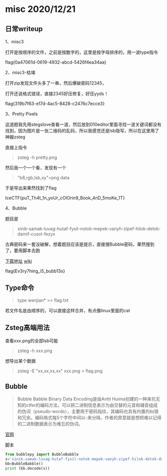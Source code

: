 # misc 2020/12/21

## 日常writeup

1、misc3

打开是按顺序的文件，之前是按数字的，这里是按字母排序的，用一波type指令

flag{0a47061d-0619-4932-abcd-5426f4ea34aa}

2、misc3-枯竭

打开zip发现文件头多了一串，然后爆破密码12345，

打开还说格式错误，直接2345好压修复，好压yyds！

flag{319b7f63-e17d-4ac5-8428-c2476c7ecce3}

3、Pretty Pixels

这道题我先用stegslove查看一波，然后放到010editor里面寻找一波关键词都没有找到，因为图片是一张二维码的乱码，所以我感觉还是lsb隐写，所以在这里用了神器zsteg

直接上指令

> zsteg -h pretty.png

然后我一个一个看，发现有一个

> "b8,rgb,lsb,xy"=png data

于是导出来果然找到了flag

IceCTF{puT_Th4t_1n_yoUr_cOlOrin9_Book_4nD_5moKe_1T}

4、Bubble

题目是

>xinik-samak-luvag-hutaf-fysil-notok-mepek-vanyh-zipef-hilok-detok-damif-cusol-fezyx

古典密码来一套没破解，想着题目应该是提示，直接搜Bubble密码，果然搜到了，要用脚本去跑

[下载地址](https://pypi.org/project/bubblepy/1.0/#modal-close) [wiki](http://wiki.yak.net/589)

flag{Ev3ry7hing_i5_bubb13s}

## Type命令

> type wenjian* >> flag.txt

若文件名是由顺序的，可以直接这样合并，有点像linux里面的cat

## Zsteg高端用法

查看xxx.png的全部lsb可能

> zsteg -h xxx.png

想导出某个数据

> zsteg -E "xx,xx,xx,xx" xxx.png > flag.png

## Bubble

> Bubble Babble Binary Data Encoding是由Antti Huima创建的一种来坑无知的ctfer的编码方法，可以把二进制信息表示为由交替的元音和辅音组成的伪词（pseudo-words），主要用于密码指纹，其编码也具有内置的纠错和冗余。编码格式每5个字符中间以-来分隔，作者的原意就是想把难以记得的二进制数据表示为难忘的伪词。

[官网](https://pypi.org/project/bubblepy/1.0/)

脚本

``` python
from bubblepy import BubbleBabble
s='xinik-samak-luvag-hutaf-fysil-notok-mepek-vanyh-zipef-hilok-detok-damif-cusol-fezyx'
bb=BubbleBabble()
print (bb.decode(s))
```

